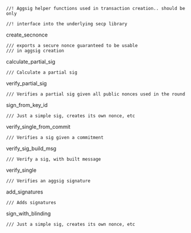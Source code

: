 ```
//! Aggsig helper functions used in transaction creation.. should be only
```

```
//! interface into the underlying secp library
```

create\_secnonce

```
/// exports a secure nonce guaranteed to be usable
/// in aggsig creation
```

calculate\_partial\_sig

```
/// Calculate a partial sig
```

verify\_partial\_sig

```
/// Verifies a partial sig given all public nonces used in the round
```

sign\_from\_key\_id

```
/// Just a simple sig, creates its own nonce, etc
```

verify\_single\_from\_commit

```
/// Verifies a sig given a commitment
```

verify\_sig\_build\_msg

```
/// Verify a sig, with built message
```

verify\_single

```
/// Verifies an aggsig signature
```

add\_signatures

```
/// Adds signatures
```

sign\_with\_blinding

```
/// Just a simple sig, creates its own nonce, etc
```



